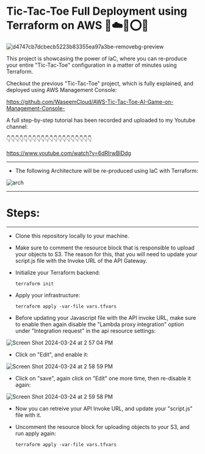 # Tic-Tac-Toe Full Deployment using Terraform on AWS 🚀☁️🤖⭕❌


![d4747cb7dcbecb5223b83355ea97a3be-removebg-preview](https://github.com/WaseemCloud/Tic-Tac-Toe-AI-Game-on-AWS-Management-Console-/assets/157589909/6c41585d-d5de-467c-835c-da0cbfe15838)

This project is showcasing the power of IaC, where you can re-produce your entire "Tic-Tac-Toe" configuration in a matter of minutes using Terraform.

Checkout the previous "Tic-Tac-Toe" project, which is fully explained, and deployed using AWS Management Console:

https://github.com/WaseemCloud/AWS-Tic-Tac-Toe-AI-Game-on-Management-Console-

A full step-by-step tutorial has been recorded and uploaded to my Youtube channel:

👇👇👇👇👇👇👇👇👇👇👇👇👇👇👇👇👇👇👇👇

https://www.youtube.com/watch?v=6dRIrwBlDdg

-----------------------------

- The following Architecture will be re-produced using IaC with Terraform:

![arch](https://github.com/WaseemCloud/Tic-Tac-Toe-AI-Game-on-AWS-Management-Console-/assets/157589909/f3f55289-9319-4f9e-91ee-d78f229fd114)

--------------------------------------------------
# Steps: 
--------------------------------------------------

- Clone this repository locally to your machine.
- Make sure to comment the resource block that is responsible to upload your objects to S3. The reason for this, that you will need to update your script.js file with the Invoke URL of the API Gateway.

- Initialize your Terraform backend:


      terraform init

- Apply your infrastructure:


      terraform apply -var-file vars.tfvars


- Before updating your Javascript file with the API invoke URL, make sure to enable then again disable the "Lambda proxy integration" option under "Integration request" in the api resource settings:

![Screen Shot 2024-03-24 at 2 57 04 PM](https://github.com/WaseemCloud/AWS-Tic-Tac-Toe-Terraform/assets/157589909/cc575f0d-d542-42bd-a520-c3d41123bef9)


- Click on "Edit", and enable it:
  

![Screen Shot 2024-03-24 at 2 58 59 PM](https://github.com/WaseemCloud/AWS-Tic-Tac-Toe-Terraform/assets/157589909/8e53743a-86b8-4768-898c-d4d063c4b9df)


- Click on "save", again click on "Edit" one more time, then re-disable it again:
  

![Screen Shot 2024-03-24 at 2 59 58 PM](https://github.com/WaseemCloud/AWS-Tic-Tac-Toe-Terraform/assets/157589909/3c2e44d9-9871-462c-8eb7-9ffcb98980dc)
  
- Now you can retreive your API Invoke URL, and update your "script.js" file with it.

- Uncomment the resource block for uploading objects to your S3, and run apply again:
  
      terraform apply -var-file vars.tfvars
  



